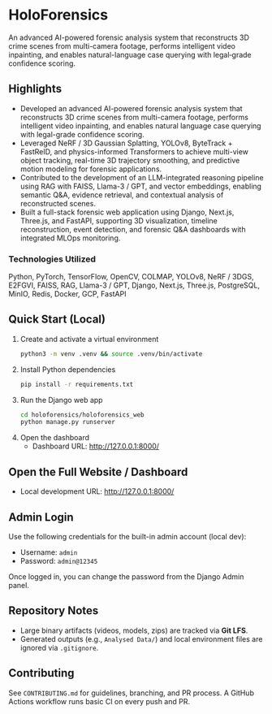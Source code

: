 # HoloForensics

An advanced AI-powered forensic analysis system that reconstructs 3D crime scenes from multi-camera footage, performs intelligent video inpainting, and enables natural-language case querying with legal‑grade confidence scoring.

## Highlights

- Developed an advanced AI-powered forensic analysis system that reconstructs 3D crime scenes from multi-camera footage, performs intelligent video inpainting, and enables natural language case querying with legal-grade confidence scoring.
- Leveraged NeRF / 3D Gaussian Splatting, YOLOv8, ByteTrack + FastReID, and physics-informed Transformers to achieve multi-view object tracking, real-time 3D trajectory smoothing, and predictive motion modeling for forensic applications.
- Contributed to the development of an LLM-integrated reasoning pipeline using RAG with FAISS, Llama-3 / GPT, and vector embeddings, enabling semantic Q&A, evidence retrieval, and contextual analysis of reconstructed scenes.
- Built a full-stack forensic web application using Django, Next.js, Three.js, and FastAPI, supporting 3D visualization, timeline reconstruction, event detection, and forensic Q&A dashboards with integrated MLOps monitoring.

### Technologies Utilized

Python, PyTorch, TensorFlow, OpenCV, COLMAP, YOLOv8, NeRF / 3DGS, E2FGVI, FAISS, RAG, Llama-3 / GPT, Django, Next.js, Three.js, PostgreSQL, MinIO, Redis, Docker, GCP, FastAPI

## Quick Start (Local)

1. Create and activate a virtual environment
   ```bash
   python3 -m venv .venv && source .venv/bin/activate
   ```
2. Install Python dependencies
   ```bash
   pip install -r requirements.txt
   ```
3. Run the Django web app
   ```bash
   cd holoforensics/holoforensics_web
   python manage.py runserver
   ```
4. Open the dashboard
   - Dashboard URL: http://127.0.0.1:8000/

## Open the Full Website / Dashboard

- Local development URL: http://127.0.0.1:8000/

## Admin Login

Use the following credentials for the built-in admin account (local dev):

- Username: `admin`
- Password: `admin@12345`

Once logged in, you can change the password from the Django Admin panel.

## Repository Notes

- Large binary artifacts (videos, models, zips) are tracked via **Git LFS**.
- Generated outputs (e.g., `Analysed Data/`) and local environment files are ignored via `.gitignore`.

## Contributing

See `CONTRIBUTING.md` for guidelines, branching, and PR process. A GitHub Actions workflow runs basic CI on every push and PR.
